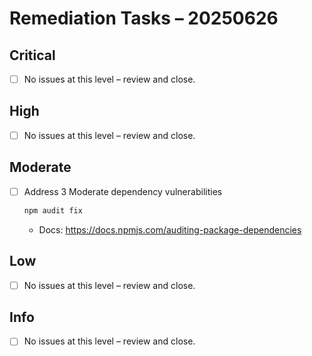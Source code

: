 # Remediation Tasks – 20250626

## Critical

- [ ] No issues at this level – review and close.

## High

- [ ] No issues at this level – review and close.

## Moderate

- [ ] Address 3 Moderate dependency vulnerabilities
  ```bash
  npm audit fix
  ```
  - Docs: https://docs.npmjs.com/auditing-package-dependencies

## Low

- [ ] No issues at this level – review and close.

## Info

- [ ] No issues at this level – review and close.
